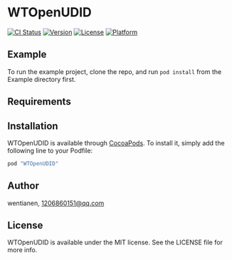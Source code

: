 # WTOpenUDID

[![CI Status](http://img.shields.io/travis/wentianen/WTOpenUDID.svg?style=flat)](https://travis-ci.org/wentianen/WTOpenUDID)
[![Version](https://img.shields.io/cocoapods/v/WTOpenUDID.svg?style=flat)](http://cocoapods.org/pods/WTOpenUDID)
[![License](https://img.shields.io/cocoapods/l/WTOpenUDID.svg?style=flat)](http://cocoapods.org/pods/WTOpenUDID)
[![Platform](https://img.shields.io/cocoapods/p/WTOpenUDID.svg?style=flat)](http://cocoapods.org/pods/WTOpenUDID)

## Example

To run the example project, clone the repo, and run `pod install` from the Example directory first.

## Requirements

## Installation

WTOpenUDID is available through [CocoaPods](http://cocoapods.org). To install
it, simply add the following line to your Podfile:

```ruby
pod "WTOpenUDID"
```

## Author

wentianen, 1206860151@qq.com

## License

WTOpenUDID is available under the MIT license. See the LICENSE file for more info.
